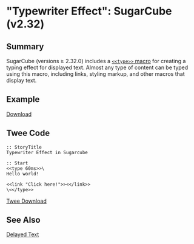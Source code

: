 # "Typewriter Effect": SugarCube (v2.32)

## Summary

SugarCube (versions ≥ 2.32.0) includes a [`<<type>>` macro](http://www.motoslave.net/sugarcube/2/docs/#macros-macro-type) for creating a typing effect for displayed text. Almost any type of content can be typed using this macro, including links, styling markup, and other macros that display text. 

## Example

[Download](sugarcube_typewriter_example.html)

## Twee Code

```twee
:: StoryTitle
Typewriter Effect in Sugarcube

:: Start
<<type 60ms>>\
Hello world!

<<link "Click here!">><</link>>
\<</type>>
```

[Twee Download](sugarcube_typewriter_twee.txt)

## See Also

[Delayed Text](../../delayedtext/sugarcube/sugarcube_delayedtext.md)
